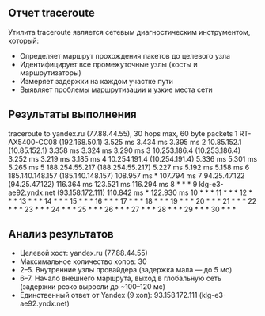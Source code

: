 ## Отчет traceroute
Утилита traceroute  является сетевым диагностическим инструментом, который:
- Определяет маршрут прохождения пакетов до целевого узла
- Идентифицирует все промежуточные узлы (хосты и маршрутизаторы)
- Измеряет задержки на каждом участке пути
- Выявляет проблемы маршрутизации и узкие места сети
## Результаты выполнения
traceroute to yandex.ru (77.88.44.55), 30 hops max, 60 byte packets
 1  RT-AX5400-CC08 (192.168.50.1)  3.525 ms  3.434 ms  3.395 ms
 2  10.85.152.1 (10.85.152.1)  3.358 ms  3.324 ms  3.290 ms
 3  10.253.186.4 (10.253.186.4)  3.252 ms  3.219 ms  3.185 ms
 4  10.254.191.4 (10.254.191.4)  5.336 ms  5.301 ms  5.265 ms
 5  188.254.55.217 (188.254.55.217)  5.227 ms  5.192 ms  5.158 ms
 6  185.140.148.157 (185.140.148.157)  108.957 ms *  107.794 ms
 7  94.25.47.122 (94.25.47.122)  116.364 ms  123.521 ms  116.294 ms
 8  * * *
 9  klg-e3-ae92.yndx.net (93.158.172.111)  110.842 ms *  122.930 ms
10  * * *
11  * * *
12  * * *
13  * * *
14  * * *
15  * * *
16  * * *
17  * * *
18  * * *
19  * * *
20  * * *
21  * * *
22  * * *
23  * * *
24  * * *
25  * * *
26  * * *
27  * * *
28  * * *
29  * * *
30  * * *
## Анализ результатов
- Целевой хост: yandex.ru (77.88.44.55)
- Максимальное количество хопов:  30
- 2–5. Внутренние узлы провайдера (задержка мала — до 5 мс)
- 6–7. Начало внешнего маршрута, выход в глобальную сеть (задержки резко выросли до ~100–120 мс)
- Единственный ответ от Yandex (9 хоп): 93.158.172.111 (klg-e3-ae92.yndx.net)

